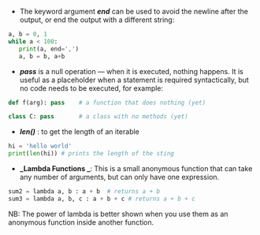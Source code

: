 - The keyword argument **_end_** can be used to avoid the newline after the output, or end the output with a different string:
 ```python
a, b = 0, 1
while a < 100:
	print(a, end=',')
	a, b = b, a+b
```

- **_pass_** is a null operation — when it is executed, nothing happens. It is useful as a placeholder when a statement is required syntactically, but no code needs to be executed, for example:

```python
def f(arg): pass    # a function that does nothing (yet)

class C: pass       # a class with no methods (yet)
```

+ **_len()_** :  to get the length of an iterable 
```python
hi = 'hello world'
print(len(hi)) # prints the length of the sting
```

+ **_Lambda  Functions _**:  This is a small anonymous function that can take any number of arguments, but can only have one expression.

```python
sum2 = lambda a, b : a + b  # returns a + b
sum3 = lambda a, b, c : a + b + c # returns a + b + c
```
NB: The power of lambda is better shown when you use them as an anonymous function inside another function.